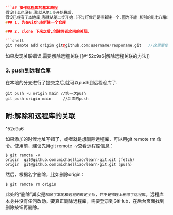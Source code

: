 ```C++

```## 操作远程库的基本流程
假设什么也没有,那就从第1步开始最后.
假设已经有了本地库,那就从第二步开始.(不过好像还是得新建一个.因为不能 和别的乱七八糟的库关联啊...)
### 1. 先在Github新建一个仓库

### 2. clone 下来之后,创建两者之间的关联.

```shell
git remote add origin git@github.com:username/responame.git   //这里要使用ssh地址,而不是https地址了.因为你使用了ssh连接.
```
如果发现关联错误,需要解除远程关联
[[#^52c9a6|解除远程关联的方法]]
### 3. push到远程仓库

在本地的分支进行了提交之后,就可以push到远程仓库了.

```shell
git push -u origin main //第一次push
git push origin main     //后面的push
```

## 附:解除和远程库的关联

^52c9a6




如果添加的时候地址写错了，或者就是想删除远程库，可以用git remote rm <name>命令。使用前，建议先用git remote -v查看远程库信息：

```shell
$ git remote -v
origin  git@github.com:michaelliao/learn-git.git (fetch)
origin  git@github.com:michaelliao/learn-git.git (push)
```
然后，根据名字删除，比如删除origin：

```shell
$ git remote rm origin
```
此处的“删除”其实是`解除了本地和远程的绑定关系`，`并不是物理上删除了远程库`。远程库本身并没有任何改动。要真正删除远程库，需要登录到GitHub，在后台页面找到删除按钮再删除。